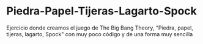 # Piedra-Papel-Tijeras-Lagarto-Spock
Ejercicio donde creamos el juego de The Big Bang Theory, "Piedra, papel, tijeras, lagarto, Spock" con muy poco código y de una forma muy sencilla 

